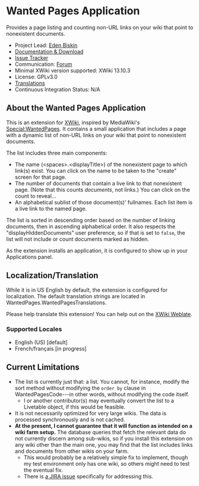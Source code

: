 # Wanted Pages Application

Provides a page listing and counting non-URL links on your wiki that point to nonexistent documents.

* Project Lead: [Eden Biskin](https://xwiki.org/xwiki/bin/view/XWiki/EdenBiskin) 
* [Documentation & Download](https://extensions.xwiki.org/xwiki/bin/view/Extension/Wanted%20Pages%20Application/WebHome) 
* [Issue Tracker](https://jira.xwiki.org/projects/WANTEDPAGE/issues/)
* Communication: [Forum](https://forum.xwiki.org)
* Minimal XWiki version supported: XWiki 13.10.3
* License: GPLv3.0
* [Translations](https://l10n.xwiki.org/projects/xwiki-contrib/wanted-pages-application/)
* Continuous Integration Status: N/A

## About the Wanted Pages Application

This is an extension for [XWiki](https://www.xwiki.org), inspired by MediaWiki's [Special:WantedPages](https://www.mediawiki.org/wiki/Special:WantedPages). It contains a small application that includes a page with a dynamic list of non-URL links on your wiki that point to nonexistent documents.

The list includes three main components:
  - The name (\<spaces\>.\<displayTitle\>) of the nonexistent page to which link(s) exist. You can click on the name to be taken to the "create" screen for that page.
  - The number of documents that contain a live link to that nonexistent page. (Note that this counts *documents*, not links.) You can click on the count to reveal...
  - An alphabetical sublist of those document(s)' fullnames. Each list item is a live link to the named page.

The list is sorted in descending order based on the number of linking documents, then in ascending alphabetical order. It also respects the "displayHiddenDocuments" user preference, so if that is set to `false`, the list will not include or count documents marked as hidden.
  
As the extension installs an application, it is configured to show up in your Applications panel.
  
## Localization/Translation

While it is in US English by default, the extension is configured for localization. The default translation strings are located in WantedPages.WantedPagesTranslations.

Please help translate this extension! You can help out on the [XWiki Weblate](https://l10n.xwiki.org/projects/xwiki-contrib/wanted-pages-application/).

### Supported Locales
  - English (US) [default]
  - French/français [in progress]

## Current Limitations

- The list is currently just that: a list. You cannot, for instance, modify the sort method without modifying the `order by` clause in WantedPagesCode---in other words, without modifying the code itself.
  - I or another contributor(s) may eventually convert the list to a Livetable object, if this would be feasible.
- It is not necessarily optimized for very large wikis. The data is processed synchronously and is not cached.
- **At the present, I cannot guarantee that it will function as intended on a wiki farm setup.** The database queries that fetch the relevant data do not currently discern among sub-wikis, so if you install this extension on any wiki other than the main one, you may find that the list includes links and documents from other wikis on your farm.
  - This would probably be a relatively simple fix to implement, though my test environment only has one wiki, so others might need to test the eventual fix.
  - There is [a JIRA issue](https://jira.xwiki.org/browse/WANTEDPAGE-1) specifically for addressing this.
